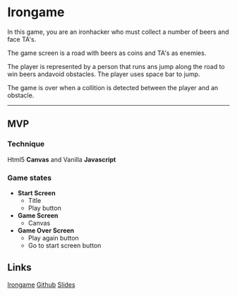 # Irongame

In this game, you are an ironhacker who must collect a number of beers and face TA's.

The game screen is a road with beers as coins and TA's as enemies.

The player is represented by a person that runs ans jump along the road to win beers andavoid obstacles. The player uses space bar to jump.

The game is over when a collition is detected between the player and an obstacle.

* * *
## MVP
### Technique
Html5 __Canvas__ and Vanilla __Javascript__

### Game states
* __Start Screen__
  * Title
  * Play button
* __Game Screen__
  * Canvas
* __Game Over Screen__
  * Play again button
  * Go to start screen button



## Links
[Irongame](https://trello.com/b/4aoqjWMk/irongame)
[Github](https://giselaiff.github.io/Irongame/)
[Slides](https://docs.google.com/presentation/d/1gpjxhZOQVrXoIh6x9tTp2Wfo5maXZyrJSJbR43r7KEI/edit#slide=id.p)